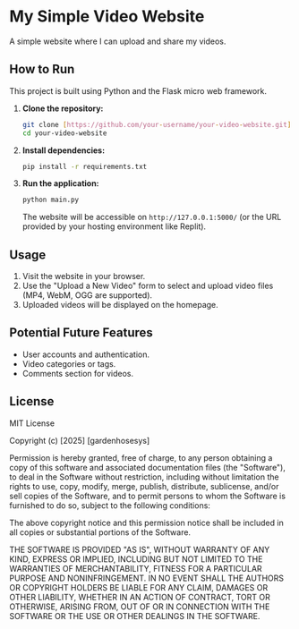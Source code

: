 # My Simple Video Website

A simple website where I can upload and share my videos.

## How to Run

This project is built using Python and the Flask micro web framework.

1.  **Clone the repository:**
    ```bash
    git clone [https://github.com/your-username/your-video-website.git](https://github.com/your-username/your-video-website.git)
    cd your-video-website
    ```
2.  **Install dependencies:**
    ```bash
    pip install -r requirements.txt
    ```
3.  **Run the application:**
    ```bash
    python main.py
    ```
    The website will be accessible on `http://127.0.0.1:5000/` (or the URL provided by your hosting environment like Replit).

## Usage

1.  Visit the website in your browser.
2.  Use the "Upload a New Video" form to select and upload video files (MP4, WebM, OGG are supported).
3.  Uploaded videos will be displayed on the homepage.

## Potential Future Features

* User accounts and authentication.
* Video categories or tags.
* Comments section for videos.

## License

MIT License

Copyright (c) [2025] [gardenhosesys]

Permission is hereby granted, free of charge, to any person obtaining a copy
of this software and associated documentation files (the "Software"), to deal
in the Software without restriction, including without limitation the rights
to use, copy, modify, merge, publish, distribute, sublicense, and/or sell
copies of the Software, and to permit persons to whom the Software is
furnished to do so, subject to the following conditions:

The above copyright notice and this permission notice shall be included in all
copies or substantial portions of the Software.

THE SOFTWARE IS PROVIDED "AS IS", WITHOUT WARRANTY OF ANY KIND, EXPRESS OR
IMPLIED, INCLUDING BUT NOT LIMITED TO THE WARRANTIES OF MERCHANTABILITY,
FITNESS FOR A PARTICULAR PURPOSE AND NONINFRINGEMENT. IN NO EVENT SHALL THE
AUTHORS OR COPYRIGHT HOLDERS BE LIABLE FOR ANY CLAIM, DAMAGES OR OTHER
LIABILITY, WHETHER IN AN ACTION OF CONTRACT, TORT OR OTHERWISE, ARISING FROM,
OUT OF OR IN CONNECTION WITH THE SOFTWARE OR THE USE OR OTHER DEALINGS IN THE
SOFTWARE.
